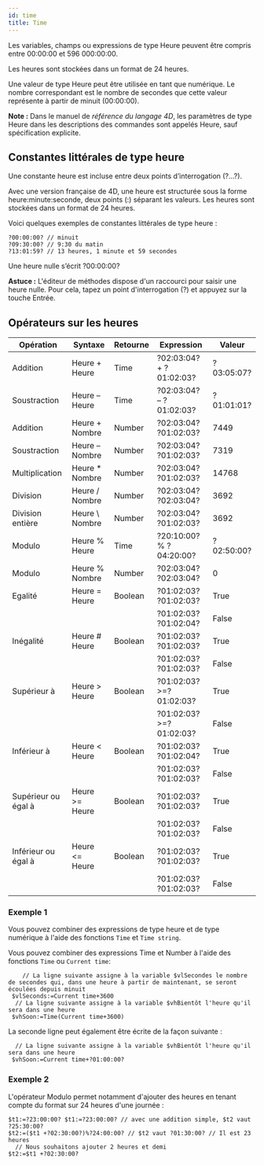 ```yaml
---
id: time
title: Time
---
```


Les variables, champs ou expressions de type Heure peuvent être compris entre 00:00:00 et 596 000:00:00.

Les heures sont stockées dans un format de 24 heures.

Une valeur de type Heure peut être utilisée en tant que numérique. Le nombre correspondant est le nombre de secondes que cette valeur représente à partir de minuit (00:00:00).

**Note :** Dans le manuel de *référence du langage 4D*, les paramètres de type Heure dans les descriptions des commandes sont appelés Heure, sauf spécification explicite.

## Constantes littérales de type heure

Une constante heure est incluse entre deux points d’interrogation (?...?).

Avec une version française de 4D, une heure est structurée sous la forme heure:minute:seconde, deux points (:) séparant les valeurs. Les heures sont stockées dans un format de 24 heures.

Voici quelques exemples de constantes littérales de type heure :

```4d
?00:00:00? // minuit
?09:30:00? // 9:30 du matin
?13:01:59? // 13 heures, 1 minute et 59 secondes
```

Une heure nulle s’écrit ?00:00:00?

**Astuce :** L'éditeur de méthodes dispose d'un raccourci pour saisir une heure nulle. Pour cela, tapez un point d'interrogation (?) et appuyez sur la touche Entrée.

## Opérateurs sur les heures

| Opération           | Syntaxe         | Retourne | Expression              | Valeur     |
| ------------------- | --------------- | -------- | ----------------------- | ---------- |
| Addition            | Heure + Heure   | Time     | ?02:03:04? + ?01:02:03? | ?03:05:07? |
| Soustraction        | Heure – Heure   | Time     | ?02:03:04? – ?01:02:03? | ?01:01:01? |
| Addition            | Heure + Nombre  | Number   | ?02:03:04? ?01:02:03?   | 7449       |
| Soustraction        | Heure – Nombre  | Number   | ?02:03:04? ?01:02:03?   | 7319       |
| Multiplication      | Heure * Nombre  | Number   | ?02:03:04? ?01:02:03?   | 14768      |
| Division            | Heure / Nombre  | Number   | ?02:03:04? ?02:03:04?   | 3692       |
| Division entière    | Heure \ Nombre | Number   | ?02:03:04? ?01:02:03?   | 3692       |
| Modulo              | Heure % Heure   | Time     | ?20:10:00? % ?04:20:00? | ?02:50:00? |
| Modulo              | Heure % Nombre  | Number   | ?02:03:04? ?02:03:04?   | 0          |
| Egalité             | Heure = Heure   | Boolean  | ?01:02:03? ?01:02:03?   | True       |
|                     |                 |          | ?01:02:03? ?01:02:04?   | False      |
| Inégalité           | Heure # Heure   | Boolean  | ?01:02:03? ?01:02:03?   | True       |
|                     |                 |          | ?01:02:03? ?01:02:03?   | False      |
| Supérieur à         | Heure > Heure   | Boolean  | ?01:02:03? >=?01:02:03? | True       |
|                     |                 |          | ?01:02:03? >=?01:02:03? | False      |
| Inférieur à         | Heure < Heure   | Boolean  | ?01:02:03? ?01:02:04?   | True       |
|                     |                 |          | ?01:02:03? ?01:02:03?   | False      |
| Supérieur ou égal à | Heure >= Heure  | Boolean  | ?01:02:03? ?01:02:03?   | True       |
|                     |                 |          | ?01:02:03? ?01:02:03?   | False      |
| Inférieur ou égal à | Heure <= Heure  | Boolean  | ?01:02:03? ?01:02:03?   | True       |
|                     |                 |          | ?01:02:03? ?01:02:03?   | False      |

### Exemple 1

Vous pouvez combiner des expressions de type heure et de type numérique à l'aide des fonctions `Time` et `Time string`.

Vous pouvez combiner des expressions Time et Number à l'aide des fonctions `Time` ou `Current time`:

```4d
    // La ligne suivante assigne à la variable $vlSecondes le nombre de secondes qui, dans une heure à partir de maintenant, se seront écoulées depuis minuit
 $vlSeconds:=Current time+3600
  // La ligne suivante assigne à la variable $vhBientôt l'heure qu'il sera dans une heure
 $vhSoon:=Time(Current time+3600)
```

La seconde ligne peut également être écrite de la façon suivante :

```4d
  // La ligne suivante assigne à la variable $vhBientôt l'heure qu'il sera dans une heure
 $vhSoon:=Current time+?01:00:00?
```

### Exemple 2

L'opérateur Modulo permet notamment d'ajouter des heures en tenant compte du format sur 24 heures d'une journée :

```4d
$t1:=?23:00:00? $t1:=?23:00:00? // avec une addition simple, $t2 vaut ?25:30:00?
$t2:=($t1 +?02:30:00?)%?24:00:00? // $t2 vaut ?01:30:00? // Il est 23 heures
  // Nous souhaitons ajouter 2 heures et demi
$t2:=$t1 +?02:30:00?
```

